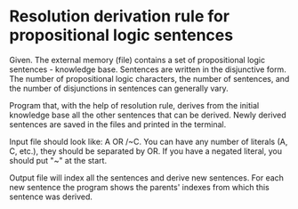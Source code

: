 # Resolution derivation rule for propositional logic sentences

Given. The external memory (file) contains a set of propositional logic sentences - knowledge base. Sentences are written in the disjunctive form. The number of propositional logic characters, the number of sentences, and the number of disjunctions in sentences can generally vary.

Program that, with the help of resolution rule, derives from the initial knowledge base all the other sentences that can be derived. Newly derived sentences are saved in the files and printed in the terminal.

Input file should look like: A OR /~C.
You can have any number of literals (A, C, etc.), they should be separated by OR. If you have a negated literal, you should put "~" at the start.

Output file will index all the sentences and derive new sentences. For each new sentence the program shows the parents' indexes from which this sentence was derived. 



